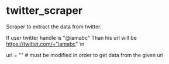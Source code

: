 # twitter_scraper
Scraper to extract the data from twitter.


If user twitter handle is "@iamabc"
Than his url will be https://twitter.com/+"iamabc" \n

url  = ""   # must be modified in order to get data from the given url
